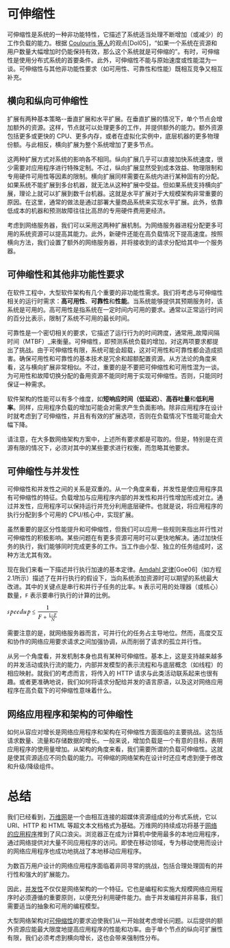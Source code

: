 # 可伸缩性

可伸缩性是系统的一种非功能特性，它描述了系统适当处理不断增加（或减少）的工作负载的能力。根据 [Coulouris 等人]()的观点[Dol05]，“如果一个系统在资源和用户数量大幅增加时仍能保持有效，那么这个系统就是可伸缩的”。有时，可伸缩性是使用分布式系统的首要条件。此外，可伸缩性不能与原始速度或性能混为一谈。可伸缩性与其他非功能性要求（如可用性、可靠性和性能）既相互竞争又相互补充。

## 横向和纵向可伸缩性

扩展有两种基本策略--垂直扩展和水平扩展。在垂直扩展的情况下，单个节点会增加额外的资源。这样，节点就可以处理更多的工作，并提供额外的能力。额外资源包括更多或更快的 CPU、更多内存，或者在虚拟化实例中，底层机器的更多物理份额。与此相反，横向扩展为整个系统增加了更多节点。

这两种扩展方式对系统的影响各不相同。纵向扩展几乎可以直接加快系统速度，很少需要对应用程序进行特殊定制。不过，纵向扩展显然受到成本效益、物理限制和专用硬件可用性等因素的限制。横向扩展同样需要在系统内进行某种固有的分配。如果系统不能扩展到多台机器，就无法从这种扩展中受益。但如果系统支持横向扩展，理论上就可以扩展到数千台机器。这就是水平扩展对于大规模架构非常重要的原因。在这里，通常的做法是通过部署大量商品系统来实现水平扩展。此外，依靠低成本的机器和预测故障往往比高昂的专用硬件费用更经济。

考虑到网络服务器，我们可以采用这两种扩展机制。为网络服务器进程分配更多可用的系统资源可以提高其能力。此外，新硬件还能在高负载情况下提高速度。按照横向方法，我们设置了额外的网络服务器，并将接收到的请求分配给其中一个服务器。

## 可伸缩性和其他非功能性要求

在软件工程中，大型软件架构有几个重要的非功能性需求。我们将考虑与可伸缩性相关的运行时需求：**高可用性**、**可靠性**和**性能**。当系统能够提供其预期服务时，该系统是可用的。高可用性是指系统在一定时间内可用的要求。通常以正常运行时间的百分比表示，限制了系统不可用的最长时间。

可靠性是一个密切相关的要求，它描述了运行行为的时间跨度，通常用_故障间隔时间（MTBF）_来衡量。可伸缩性，即预测系统负载的增加，对这两项要求都提出了挑战。由于可伸缩性有限，系统可能会超载，这对可用性和可靠性都会造成损害。确保可用性和可靠性的基本技术是冗余和超额配置资源。从方法论的角度来看，这与横向扩展非常相似。不过，重要的是不要把可伸缩性和可用性混为一谈。为可用性和故障切换分配的备用资源不能同时用于实现可伸缩性。否则，只能同时保证一种需求。

软件架构的性能可以有多个维度，如**短响应时间（低延迟）**、**高吞吐量**和**低利用率**。同样，应用程序负载的增加可能会对需求产生负面影响。除非应用程序在设计时就考虑到了可伸缩性，并且有有效的扩展选项，否则在负载情况下性能可能会大幅下降。

请注意，在大多数网络架构方案中，上述所有要求都是可取的。但是，特别是在资源有限的情况下，必须对其中的某些要求进行权衡，而忽略其他要求。

## 可伸缩性与并发性

可伸缩性和并发性之间的关系是双重的。从一个角度来看，并发性是使应用程序具有可伸缩性的特征。负载增加与应用程序内部的并发性和并行性增加形成对立。通过并发性，应用程序可以保持运行并充分利用底层硬件。也就是说，将应用程序的执行分配到多个可用的 CPU/核心中，实现扩展。

虽然重要的是区分性能提升和可伸缩性，但我们可以应用一些规则来指出并行性对可伸缩性的积极影响。某些问题在有更多资源可用时可以更快地解决。通过加快任务的执行，我们能够同时完成更多的工作。当工作由小型、独立的任务组成时，这种方法尤其有效。

现在我们来看一下描述并行执行加速的基本定律。[Amdahl 定律]()[Goe06]（如方程2.1所示）描述了在并行执行的假设下，当向系统添加资源时可以期望的系统最大改进。其中的关键点是串行和并行子任务的比率。`N` 表示可用的处理器（或核心）数量，`F` 表示要串行执行的计算的比例。

![](./asserts/speedup.png)

需要注意的是，就网络服务器而言，可并行化的任务占主导地位。然而，高度交互和协作的网络应用要求请求之间加强协调，从而削弱了请求的孤立并行性。

从另一个角度看，并发机制本身也具有某种可伸缩性。基本上，这是支持越来越多的并发活动或执行流的能力，内部并发模型的表示流程和与底层概念（如线程）的相应映射。就我们的考虑而言，将传入的 HTTP 请求与此类活动联系起来也很有趣。或者更准确地说，我们如何将请求分配给并发的语言原语，以及这对网络应用程序在高负载下的可伸缩性意味着什么。

## 网络应用程序和架构的可伸缩性

如何从容应对增长是网络应用程序和架构在可伸缩性方面面临的主要挑战。这包括请求数量、流量和存储数据的增长。一般来说，增加负载是一个有意的目标，表明应用程序的使用量增加。从架构的角度来看，我们需要所谓的负载可伸缩性。这就是使其资源适应不同负载的能力。可伸缩的网络架构在设计时还应考虑到便于修改和升级/降级组件。

# 总结

我们已经看到，[万维网](www.md)是一个由相互连接的超媒体资源组成的分布式系统，它以 URI、HTTP 和 HTML 等超文本文档格式为基础。万维网的持续成功将基于[网络的应用程序](webapp.md)推到了风口浪尖。浏览器正在成为计算机中使用最多的本地应用程序，通过网络提供对大量不同应用程序的访问。即使在移动领域，专为移动使用而设计的网络应用程序也成功地挑战了本地移动应用程序。

为数百万用户设计的网络应用程序面临着非同寻常的挑战，包括合理处理固有的并行性和强大的扩展能力。

因此，[并发性](concurrency.md)不仅仅是网络架构的一个特征。它也是编程和实施大规模网络应用程序时必须遵循的重要原则，以便充分利用硬件能力。由于并发编程并非易事，我们需要适当的抽象和可用的编程模型。

大型网络架构对[可伸缩性](#可伸缩性)的要求迫使我们从一开始就考虑增长问题。以后提供的额外资源应能最大限度地提高应用程序的性能和功率。由于单个节点的纵向可扩展性有限，我们必须考虑到横向增长，这也会带来强制性分布。